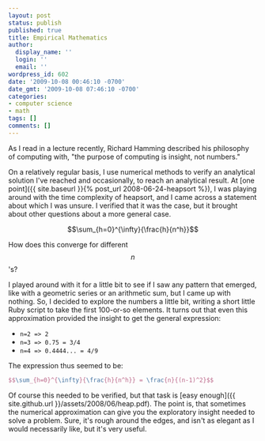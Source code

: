 ```yaml
---
layout: post
status: publish
published: true
title: Empirical Mathematics
author:
  display_name: ''
  login: ''
  email: ''
wordpress_id: 602
date: '2009-10-08 00:46:10 -0700'
date_gmt: '2009-10-08 07:46:10 -0700'
categories:
- computer science
- math
tags: []
comments: []
---
```

As I read in a lecture recently, Richard Hamming described his philosophy of computing with, "the purpose of computing is insight, not numbers."

On a relatively regular basis, I use numerical methods to verify an analytical solution I've reached and occasionally, to reach an analytical result.  At [one point]({{ site.baseurl }}{% post_url 2008-06-24-heapsort %}), I was playing around with the time complexity of heapsort, and I came across a statement about which I was unsure.  I verified that it was the case, but it brought about other questions about a more general case.

$$\sum_{h=0}^{\infty}{\frac{h}{n^h}}$$

How does this converge for different $$n$$'s?

I played around with it for a little bit to see if I saw any pattern that emerged, like with a geometric series or an arithmetic sum, but I came up with nothing.  So, I decided to explore the numbers a little bit, writing a short little Ruby script to take the first 100-or-so elements.  It turns out that even this approximation provided the insight to get the general expression:

- `n=2 => 2`
- `n=3 => 0.75 = 3/4`
- `n=4 => 0.4444... = 4/9`

The expression thus seemed to be:

```latex
$$\sum_{h=0}^{\infty}{\frac{h}{n^h}} = \frac{n}{(n-1)^2}$$
```

Of course this needed to be verified, but that task is [easy enough]({{ site.github.url }}/assets/2008/06/heap.pdf).  The point is, that sometimes the numerical approximation can give you the exploratory insight needed to solve a problem.  Sure, it's rough around the edges, and isn't as elegant as I would necessarily like, but it's very useful.
